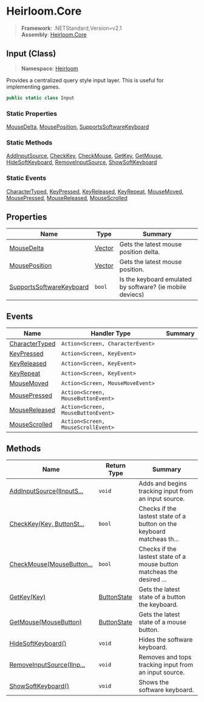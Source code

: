 # Heirloom.Core

> **Framework**: .NETStandard,Version=v2.1  
> **Assembly**: [Heirloom.Core][0]

## Input (Class)

> **Namespace**: [Heirloom][0]

Provides a centralized query style input layer. This is useful for implementing games.

```cs
public static class Input
```

### Static Properties

[MouseDelta][1], [MousePosition][2], [SupportsSoftwareKeyboard][3]

### Static Methods

[AddInputSource][4], [CheckKey][5], [CheckMouse][6], [GetKey][7], [GetMouse][8], [HideSoftKeyboard][9], [RemoveInputSource][10], [ShowSoftKeyboard][11]

### Static Events

[CharacterTyped][12], [KeyPressed][13], [KeyReleased][14], [KeyRepeat][15], [MouseMoved][16], [MousePressed][17], [MouseReleased][18], [MouseScrolled][19]

## Properties

| Name                          | Type         | Summary                                                   |
|-------------------------------|--------------|-----------------------------------------------------------|
| [MouseDelta][1]               | [Vector][20] | Gets the latest mouse position delta.                     |
| [MousePosition][2]            | [Vector][20] | Gets the latest mouse position.                           |
| [SupportsSoftwareKeyboard][3] | `bool`       | Is the keyboard emulated by software? (ie mobile deviecs) |

## Events

| Name                 | Handler Type                       | Summary |
|----------------------|------------------------------------|---------|
| [CharacterTyped][12] | `Action<Screen, CharacterEvent>`   |         |
| [KeyPressed][13]     | `Action<Screen, KeyEvent>`         |         |
| [KeyReleased][14]    | `Action<Screen, KeyEvent>`         |         |
| [KeyRepeat][15]      | `Action<Screen, KeyEvent>`         |         |
| [MouseMoved][16]     | `Action<Screen, MouseMoveEvent>`   |         |
| [MousePressed][17]   | `Action<Screen, MouseButtonEvent>` |         |
| [MouseReleased][18]  | `Action<Screen, MouseButtonEvent>` |         |
| [MouseScrolled][19]  | `Action<Screen, MouseScrollEvent>` |         |

## Methods

| Name                            | Return Type       | Summary                                                                |
|---------------------------------|-------------------|------------------------------------------------------------------------|
| [AddInputSource(IInputS...][4]  | `void`            | Adds and begins tracking input from an input source.                   |
| [CheckKey(Key, ButtonSt...][5]  | `bool`            | Checks if the lastest state of a button on the keyboard matcheas th... |
| [CheckMouse(MouseButton...][6]  | `bool`            | Checks if the lastest state of a mouse button matcheas the desired ... |
| [GetKey(Key)][7]                | [ButtonState][21] | Gets the latest state of a button the keyboard.                        |
| [GetMouse(MouseButton)][8]      | [ButtonState][21] | Gets the latest state of a mouse button.                               |
| [HideSoftKeyboard()][9]         | `void`            | Hides the software keyboard.                                           |
| [RemoveInputSource(IInp...][10] | `void`            | Removes and tops tracking input from an input source.                  |
| [ShowSoftKeyboard()][11]        | `void`            | Shows the software keyboard.                                           |

[0]: ../../Heirloom.Core.md
[1]: Input/MouseDelta.md
[2]: Input/MousePosition.md
[3]: Input/SupportsSoftwareKeyboard.md
[4]: Input/AddInputSource.md
[5]: Input/CheckKey.md
[6]: Input/CheckMouse.md
[7]: Input/GetKey.md
[8]: Input/GetMouse.md
[9]: Input/HideSoftKeyboard.md
[10]: Input/RemoveInputSource.md
[11]: Input/ShowSoftKeyboard.md
[12]: Input/CharacterTyped.md
[13]: Input/KeyPressed.md
[14]: Input/KeyReleased.md
[15]: Input/KeyRepeat.md
[16]: Input/MouseMoved.md
[17]: Input/MousePressed.md
[18]: Input/MouseReleased.md
[19]: Input/MouseScrolled.md
[20]: Vector.md
[21]: ButtonState.md
